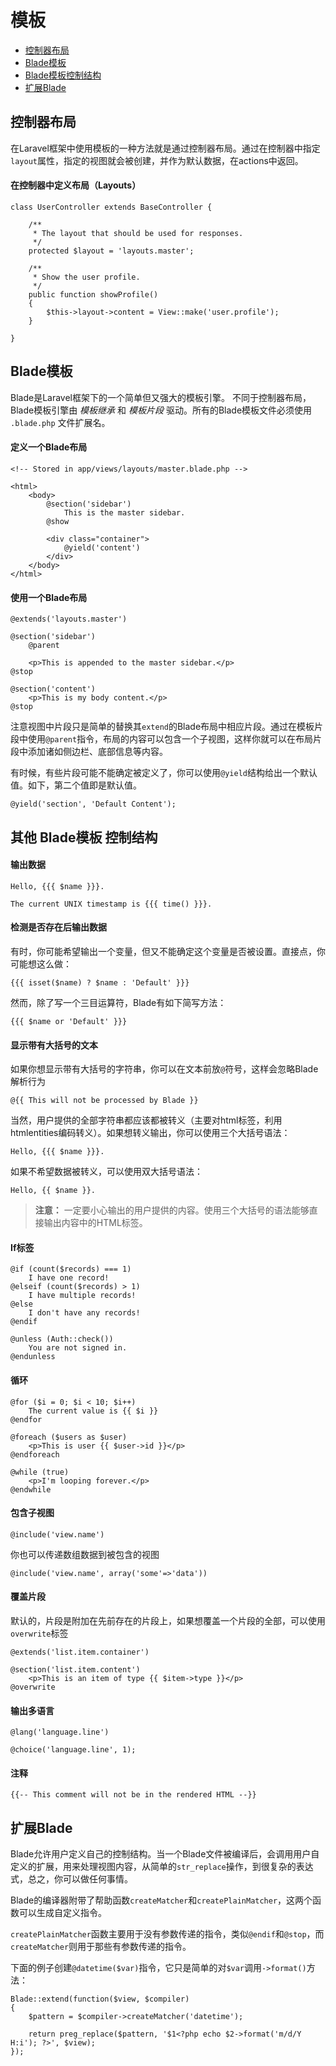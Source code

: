 # 模板

- [控制器布局](#controller-layouts)
- [Blade模板](#blade-templating)
- [Blade模板控制结构](#other-blade-control-structures)
- [扩展Blade](#extending-blade)

<a name="controller-layouts"></a>
## 控制器布局


在Laravel框架中使用模板的一种方法就是通过控制器布局。通过在控制器中指定`layout`属性，指定的视图就会被创建，并作为默认数据，在actions中返回。

#### 在控制器中定义布局（Layouts）

	class UserController extends BaseController {

		/**
		 * The layout that should be used for responses.
		 */
		protected $layout = 'layouts.master';

		/**
		 * Show the user profile.
		 */
		public function showProfile()
		{
			$this->layout->content = View::make('user.profile');
		}

	}

<a name="blade-templating"></a>
## Blade模板

Blade是Laravel框架下的一个简单但又强大的模板引擎。 不同于控制器布局，Blade模板引擎由 _模板继承_ 和 _模板片段_ 驱动。所有的Blade模板文件必须使用 `.blade.php` 文件扩展名。

#### 定义一个Blade布局

	<!-- Stored in app/views/layouts/master.blade.php -->

	<html>
		<body>
			@section('sidebar')
				This is the master sidebar.
			@show

			<div class="container">
				@yield('content')
			</div>
		</body>
	</html>

#### 使用一个Blade布局

	@extends('layouts.master')

	@section('sidebar')
		@parent

		<p>This is appended to the master sidebar.</p>
	@stop

	@section('content')
		<p>This is my body content.</p>
	@stop

注意视图中片段只是简单的替换其`extend`的Blade布局中相应片段。通过在模板片段中使用`@parent`指令，布局的内容可以包含一个子视图，这样你就可以在布局片段中添加诸如侧边栏、底部信息等内容。

有时候，有些片段可能不能确定被定义了，你可以使用`@yield`结构给出一个默认值。如下，第二个值即是默认值。

	@yield('section', 'Default Content');

<a name="other-blade-control-structures"></a>
## 其他 Blade模板 控制结构

#### 输出数据

	Hello, {{{ $name }}}.

	The current UNIX timestamp is {{{ time() }}}.

#### 检测是否存在后输出数据

有时，你可能希望输出一个变量，但又不能确定这个变量是否被设置。直接点，你可能想这么做：

	{{{ isset($name) ? $name : 'Default' }}}

然而，除了写一个三目运算符，Blade有如下简写方法：

	{{{ $name or 'Default' }}}

#### 显示带有大括号的文本

如果你想显示带有大括号的字符串，你可以在文本前放`@`符号，这样会忽略Blade解析行为

	@{{ This will not be processed by Blade }}

当然，用户提供的全部字符串都应该都被转义（主要对html标签，利用htmlentities编码转义）。如果想转义输出，你可以使用三个大括号语法：

	Hello, {{{ $name }}}.

如果不希望数据被转义，可以使用双大括号语法：

	Hello, {{ $name }}.

> **注意：** 一定要小心输出的用户提供的内容。使用三个大括号的语法能够直接输出内容中的HTML标签。

#### If标签

	@if (count($records) === 1)
		I have one record!
	@elseif (count($records) > 1)
		I have multiple records!
	@else
		I don't have any records!
	@endif

	@unless (Auth::check())
		You are not signed in.
	@endunless

#### 循环

	@for ($i = 0; $i < 10; $i++)
		The current value is {{ $i }}
	@endfor

	@foreach ($users as $user)
		<p>This is user {{ $user->id }}</p>
	@endforeach

	@while (true)
		<p>I'm looping forever.</p>
	@endwhile

#### 包含子视图

	@include('view.name')

你也可以传递数组数据到被包含的视图

	@include('view.name', array('some'=>'data'))

#### 覆盖片段

默认的，片段是附加在先前存在的片段上，如果想覆盖一个片段的全部，可以使用`overwrite`标签

	@extends('list.item.container')

	@section('list.item.content')
		<p>This is an item of type {{ $item->type }}</p>
	@overwrite

#### 输出多语言

	@lang('language.line')

	@choice('language.line', 1);

#### 注释

	{{-- This comment will not be in the rendered HTML --}}

<a name="extending-blade"></a>
## 扩展Blade

Blade允许用户定义自己的控制结构。当一个Blade文件被编译后，会调用用户自定义的扩展，用来处理视图内容，从简单的`str_replace`操作，到很复杂的表达式，总之，你可以做任何事情。

Blade的编译器附带了帮助函数`createMatcher`和`createPlainMatcher`，这两个函数可以生成自定义指令。

`createPlainMatcher`函数主要用于没有参数传递的指令，类似`@endif`和`@stop`，而`createMatcher`则用于那些有参数传递的指令。

下面的例子创建`@datetime($var)`指令，它只是简单的对`$var`调用`->format()`方法：

	Blade::extend(function($view, $compiler)
	{
		$pattern = $compiler->createMatcher('datetime');

		return preg_replace($pattern, '$1<?php echo $2->format('m/d/Y H:i'); ?>', $view);
	});
